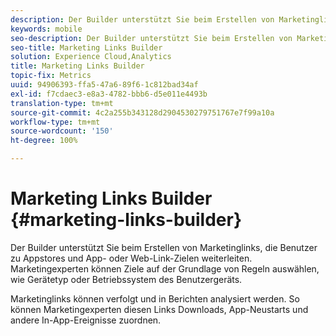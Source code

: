 ```yaml
---
description: Der Builder unterstützt Sie beim Erstellen von Marketinglinks, die Benutzer zu Appstores und App- oder Web-Link-Zielen weiterleiten. Marketingexperten können Ziele auf der Grundlage von Regeln auswählen, wie der Gerätetyp oder das Betriebssystem des Benutzergeräts.
keywords: mobile
seo-description: Der Builder unterstützt Sie beim Erstellen von Marketinglinks, die Benutzer zu Appstores und App- oder Web-Link-Zielen weiterleiten. Marketingexperten können Ziele auf der Grundlage von Regeln auswählen, wie der Gerätetyp oder das Betriebssystem des Benutzergeräts.
seo-title: Marketing Links Builder
solution: Experience Cloud,Analytics
title: Marketing Links Builder
topic-fix: Metrics
uuid: 94906393-ffa5-47a6-89f6-1c812bad34af
exl-id: f7cdaec3-e8a3-4782-bbb6-d5e011e4493b
translation-type: tm+mt
source-git-commit: 4c2a255b343128d2904530279751767e7f99a10a
workflow-type: tm+mt
source-wordcount: '150'
ht-degree: 100%

---
```


# Marketing Links Builder {#marketing-links-builder}

Der Builder unterstützt Sie beim Erstellen von Marketinglinks, die Benutzer zu Appstores und App- oder Web-Link-Zielen weiterleiten. Marketingexperten können Ziele auf der Grundlage von Regeln auswählen, wie Gerätetyp oder Betriebssystem des Benutzergeräts.

Marketinglinks können verfolgt und in Berichten analysiert werden. So können Marketingexperten diesen Links Downloads, App-Neustarts und andere In-App-Ereignisse zuordnen.
